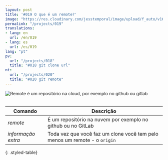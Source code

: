 ```yaml
---
layout: post
title: '#019 O que é um remote?'
image: "https://res.cloudinary.com/jesstemporal/image/upload/f_auto/v1642878673/gitfichas/pt/019/thumbnail_fij0yt.jpg"
permalink: "/projects/019"
translations:
- lang: en
  url: /en/019
- lang: es
  url: /es/019
lang: "pt"
pv:
  url: "/projects/018"
  title: "#018 git clone url"
nt:
  url: "/projects/020"
  title: "#020 git remote"
---
```


<img alt="Remote é um repositório na cloud, por exemplo no github ou gitlab" src="https://res.cloudinary.com/jesstemporal/image/upload/v1642878673/gitfichas/pt/019/full_tkqn0s.jpg"><br><br>

| Comando | Descrição |
|---------|-------------|
| _remote_ | É um repositório na nuvem por exemplo no github ou no GitLab |
| _informação extra_ | Toda vez que você faz um clone você tem pelo menos um remote - o `origin` |
{: .styled-table}





